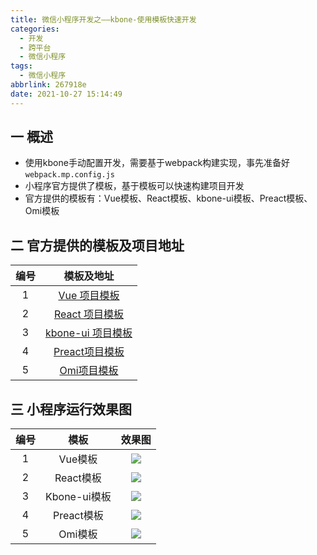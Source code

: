 ```yaml
---
title: 微信小程序开发之——kbone-使用模板快速开发
categories:
  - 开发
  - 跨平台
  - 微信小程序
tags:
  - 微信小程序
abbrlink: 267918e
date: 2021-10-27 15:14:49
---
```

## 一 概述

* 使用kbone手动配置开发，需要基于webpack构建实现，事先准备好`webpack.mp.config.js`
* 小程序官方提供了模板，基于模板可以快速构建项目开发
* 官方提供的模板有：Vue模板、React模板、kbone-ui模板、Preact模板、Omi模板

<!--more-->

## 二 官方提供的模板及项目地址

| 编号 |                          模板及地址                          |
| :--: | :----------------------------------------------------------: |
|  1   | [Vue 项目模板](https://github.com/wechat-miniprogram/kbone-template-vue) |
|  2   | [React 项目模板](https://github.com/wechat-miniprogram/kbone-template-react) |
|  3   | [kbone-ui 项目模板](https://github.com/wechat-miniprogram/kbone-template-kboneui) |
|  4   | [Preact项目模板](https://github.com/wechat-miniprogram/kbone-template-preact) |
|  5   |    [Omi项目模板](https://github.com/omijs/template-kbone)    |

## 三 小程序运行效果图

| 编号 |     模板     | 效果图 |
| :--: | :----------: | :----: |
|  1   |   Vue模板    | ![][1] |
|  2   |  React模板   | ![][2] |
|  3   | Kbone-ui模板 | ![][3] |
|  4   |  Preact模板  | ![][4] |
|  5   |   Omi模板    | ![][5] |



[1]:https://cdn.jsdelivr.net/gh/pgzxc/cdn@master/blog-wechat/wechat-kbone-vue-preview.png
[2]:https://cdn.jsdelivr.net/gh/pgzxc/cdn@master/blog-wechat/wechat-kbone-react-preview.png
[3]:https://cdn.jsdelivr.net/gh/pgzxc/cdn@master/blog-wechat/wechat-kbone-ui-sample.png
[4]:https://cdn.jsdelivr.net/gh/pgzxc/cdn@master/blog-wechat/wechat-kbone-preact-preview.png
[5]:https://cdn.jsdelivr.net/gh/pgzxc/cdn@master/blog-wechat/wechat-kbone-omi-preview.png